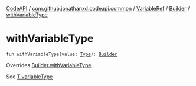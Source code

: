 [CodeAPI](../../../index.md) / [com.github.jonathanxd.codeapi.common](../../index.md) / [VariableRef](../index.md) / [Builder](index.md) / [withVariableType](.)

# withVariableType

`fun withVariableType(value: `[`Type`](http://docs.oracle.com/javase/6/docs/api/java/lang/reflect/Type.html)`): `[`Builder`](index.md)

Overrides [Builder.withVariableType](../../../com.github.jonathanxd.codeapi.base/-variable-base/-builder/with-variable-type.md)

See [T.variableType](#)

